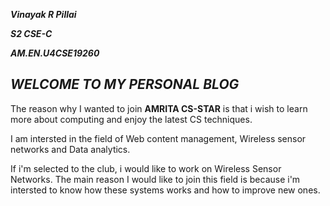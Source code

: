 ***Vinayak R Pillai***

***S2 CSE-C***

***AM.EN.U4CSE19260***

## ***WELCOME TO MY PERSONAL BLOG***

The reason why I wanted to join **AMRITA CS-STAR** is that i wish to learn more about computing and enjoy the latest CS techniques.

I am intersted in the field of Web content management, Wireless sensor networks and Data analytics.

If i'm selected to the club, i would like to work on Wireless Sensor Networks. The main reason I would like to join this field is because i'm intersted to know how these systems works and how to improve new ones.


